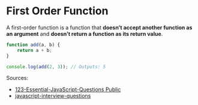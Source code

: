 # First Order Function
A first-order function is a function that **doesn’t accept another function as an argument** and **doesn’t return a 
function as its return value**.

```js
function add(a, b) {
    return a + b;
}

console.log(add(2, 3)); // Outputs: 5
```


Sources:
* [123-Essential-JavaScript-Questions Public](https://github.com/ganqqwerty/123-Essential-JavaScript-Interview-Questions)
* [javascript-interview-questions](https://github.com/sudheerj/javascript-interview-questions)